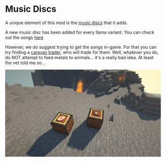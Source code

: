 # Music Discs

A unique element of this mod is the [music discs](https://minecraft.fandom.com/wiki/Music_Disc)
that it adds.

A new music disc has been added for every llama variant.
You can check out the songs [here](https://soundcloud.com/digital-pear-gaming/sets/llamarama-soundtrack)

However, we do suggest trying to get the songs in-game. For that you can try finding a
[caravan trader](/docs/mobs/caravan-trader), who will trade for them. Well, whatever you do,
do NOT attempt to feed metals to animals... it's a really bad idea. At least the vet told me so...

<p align="center">
    <img src="../images/llama_tunes.png">
</p>
